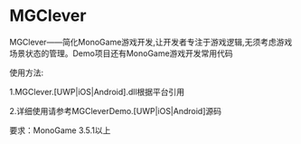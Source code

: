 # MGClever
MGClever——简化MonoGame游戏开发,让开发者专注于游戏逻辑,无须考虑游戏场景状态的管理。Demo项目还有MonoGame游戏开发常用代码

使用方法:

1.MGClever.[UWP|iOS|Android].dll根据平台引用

2.详细使用请参考MGCleverDemo.[UWP|iOS|Android]源码

要求：MonoGame 3.5.1以上
